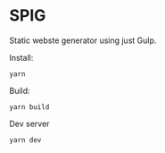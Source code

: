 # SPIG

Static webste generator using just Gulp.

Install:

```
yarn
```

Build:

```
yarn build
```


Dev server

```
yarn dev
```

